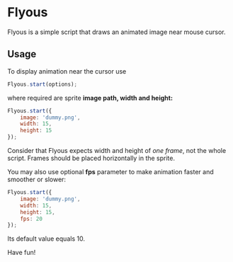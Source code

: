 # Flyous
Flyous is a simple script that draws an animated image near mouse cursor.

## Usage
To display animation near the cursor use
```javascript
Flyous.start(options);
```
where required are sprite **image path, width and height:**
```javascript
Flyous.start({
	image: 'dummy.png',
	width: 15,
	height: 15
});
```

Consider that Flyous expects width and height of *one frame*, not the whole script.
Frames should be placed horizontally in the sprite.

You may also use optional **fps** parameter to make animation faster and smoother or slower:
```javascript
Flyous.start({
	image: 'dummy.png',
	width: 15,
	height: 15,
	fps: 20
});
```

Its default value equals 10.

Have fun!